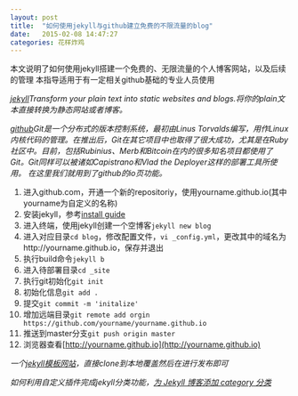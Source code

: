 ```yaml
---
layout: post
title:  "如何使用jekyll与github建立免费的不限流量的blog"
date:   2015-02-08 14:47:27
categories: 花样炸鸡
---
```

本文说明了如何使用jekyll搭建一个免费的、无限流量的个人博客网站，以及后续的管理
本指导适用于有一定相关github基础的专业人员使用

*[jekyll](http://jekyllrb.com/)Transform your plain text into static websites and blogs.将你的plain文本直接转换为静态网站或者博客。*

*[github](http://www.github.com)Git是一个分布式的版本控制系统，最初由Linus Torvalds编写，用作Linux内核代码的管理。在推出后，Git在其它项目中也取得了很大成功，尤其是在Ruby社区中。目前，包括Rubinius、Merb和Bitcoin在内的很多知名项目都使用了Git。Git同样可以被诸如Capistrano和Vlad the Deployer这样的部署工具所使用。*
*在这里我们就用到了github的io页功能。*

1. 进入github.com，开通一个新的repositoriy，使用yourname.github.io(其中yourname为自定义的名称)
2. 安装jekyll，参考[install guide](http://jekyllrb.com/docs/installation/)
3. 进入终端，使用jekyll创建一个空博客```jekyll new blog```
4. 进入对应目录```cd blog```，修改配置文件，```vi _config.yml```，更改其中的域名为http://yourname.github.io，保存并退出
5. 执行build命令```jekyll b```
6. 进入待部署目录```cd _site```
7. 执行git初始化```git init```
9. 初始化信息```git add .```
10. 提交```git commit -m 'initalize'```
11. 增加远端目录```git remote add orgin https://github.com/yourname/yourname.github.io```
12. 推送到master分支```git push origin master```
13. 浏览器查看[http://yourname.github.io](http://yourname.github.io)

*一个[jekyll模板网站](http://jekyllthemes.org/)，直接clone到本地覆盖然后在进行发布即可*

*如何利用自定义插件完成jekyll分类功能，[为 Jekyll 博客添加 category 分类](http://pizn.github.io/2012/02/23/use-category-plugin-for-jekyll-blog.html)*


